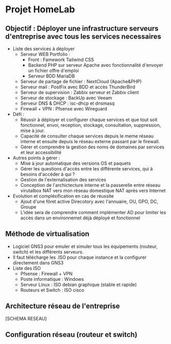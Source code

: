 # Projet HomeLab

## Objectif : Déployer une infrastructure serveurs d'entreprise avec tous les services necessaires
* Liste des services à déployer 
	* Serveur WEB Portfolio : 
        * Front : Famework Tailwind CSS 
        * Backend PHP sur serveur Apache avec fonctionnalité d'envoyer un fichier offre d'emploi
        * Serveur BDD MariaDB
	* Serveur de partage de fichier : NextCloud (Apache&PHP)
	* Serveur mail : PostFix avec BDD et accès ThunderBird
    * Serveur de supervision : Zabbix serveur et Zabbix client
	* Serveur de stockage : BackUp avec Veeam
	* Serveur DNS & DHCP : isc-dhcp et dnsmasq 
	* Firewall + VPN : Pfsense avec Wireguard
* Défi : 
	* Réussir à déployer et configurer chaque services et que tout soit fonctionnel, envoi, reception, stockage, consultation, suppression, mise à jour.
	* Capacité de consulter chaque services depuis le meme réseau interne et ensuite depuis le réseau externe passant par le firewall.
    * Gérer et comprendre la gestion des noms de domaines par services et leur accessibilité
* Autres points à gérer :
	* Mise à jour automatique des versions OS et paquets
	* Gérer les questions d'accès entre les différente services, qui à besoins d'accéder à qui ? 
	* Gestion de l'externalisation des services
	* Conception de l'archictecture interne et la passerelle entre réseau virutalbox NAT vers mon réseau domestique NAT après vers Internet
* Evolution et compléxification en cas de réussite
    * Ajout d'une fôret active Direcotory avec l'annuaire, OU, GPO, DC, Groupe
    * L'idée sera de comprendre comment implémenter AD pour limiter les accès dans un environnemet déjà déployé et fonctionnel

## Méthode de virtualisation 
* Logiciel GNS3 pour emuler et simuler tous les équipements (routeur, switch) et les différents serveurs.
* Il faut télécharge les .ISO pour chaque instance et la configurer directement dans GNS3
* Liste des ISO
    * Pfsense : Firewall + VPN
    * Poste informatique : Windows
    * Serveur Linux : ISO debian graphique (stable et rapide)
    * Routeurs et Switch : ISO cisco


## Architecture réseau de l'entreprise

[SCHEMA RESEAU]

## Configuration réseau (routeur et switch)

